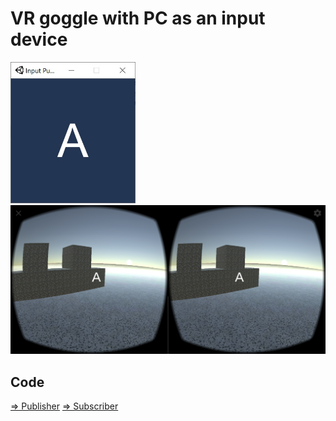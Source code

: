 # VR goggle with PC as an input device

<img src="/doc/InputPublisher.jpg" width=200px>

<img src="/doc/InputSubscriber.png" width=600px>

## Code

[=> Publisher](/VR_InputPublisher)
[=> Subscriber](/VR_InputSubscriber)
